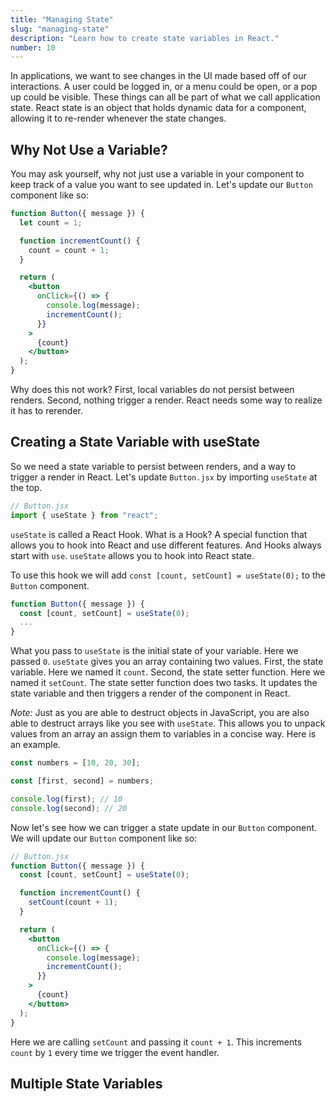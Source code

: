 ```yaml
---
title: "Managing State"
slug: "managing-state"
description: "Learn how to create state variables in React."
number: 10
---
```


In applications, we want to see changes in the UI made based off of our interactions. A user could be logged in, or a menu could be open, or a pop up could be visible. These things can all be part of what we call application state. React state is an object that holds dynamic data for a component, allowing it to re-render whenever the state changes.

## Why Not Use a Variable?

You may ask yourself, why not just use a variable in your component to keep track of a value you want to see updated in. Let's update our `Button` component like so:

```jsx
function Button({ message }) {
  let count = 1;

  function incrementCount() {
    count = count + 1;
  }

  return (
    <button
      onClick={() => {
        console.log(message);
        incrementCount();
      }}
    >
      {count}
    </button>
  );
}
```

Why does this not work? First, local variables do not persist between renders. Second, nothing trigger a render. React needs some way to realize it has to rerender.

## Creating a State Variable with useState

So we need a state variable to persist between renders, and a way to trigger a render in React. Let's update `Button.jsx` by importing `useState` at the top.

```jsx
// Button.jsx
import { useState } from "react";
```

`useState` is called a React Hook. What is a Hook? A special function that allows you to hook into React and use different features. And Hooks always start with `use`. `useState` allows you to hook into React state.

To use this hook we will add `const [count, setCount] = useState(0);` to the `Button` component.

```jsx
function Button({ message }) {
  const [count, setCount] = useState(0);
  ...
}
```

What you pass to `useState` is the initial state of your variable. Here we passed `0`. `useState` gives you an array containing two values. First, the state variable. Here we named it `count`. Second, the state setter function. Here we named it `setCount`. The state setter function does two tasks. It updates the state variable and then triggers a render of the component in React.

_Note:_ Just as you are able to destruct objects in JavaScript, you are also able to destruct arrays like you see with `useState`. This allows you to unpack values from an array an assign them to variables in a concise way. Here is an example.

```js
const numbers = [10, 20, 30];

const [first, second] = numbers;

console.log(first); // 10
console.log(second); // 20
```

Now let's see how we can trigger a state update in our `Button` component. We will update our `Button` component like so:

```jsx
// Button.jsx
function Button({ message }) {
  const [count, setCount] = useState(0);

  function incrementCount() {
    setCount(count + 1);
  }

  return (
    <button
      onClick={() => {
        console.log(message);
        incrementCount();
      }}
    >
      {count}
    </button>
  );
}
```

Here we are calling `setCount` and passing it `count + 1`. This increments `count` by `1` every time we trigger the event handler.

## Multiple State Variables
